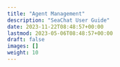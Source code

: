 ```yaml
---
title: "Agent Management"
description: "SeaChat User Guide"
date: 2023-11-22T08:48:57+00:00
lastmod: 2023-05-06T08:48:57+00:00
draft: false
images: []
weight: 10
---
```

